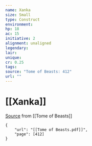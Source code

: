 ```yaml
---
name: Xanka
size: Small
type: Construct
environment: 
hp: 18
ac: 15
initiative: 2
alignment: unaligned
legendary: 
lair: 
unique: 
cr: 0.25
tags: 
source: "Tome of Beasts: 412"
url: ""
---
```

# [[Xanka]]

[Source](zotero://open-pdf/library/items/ULEQWHJM?page=412) from [[Tome of Beasts]]

```pdf
{
	"url": "[[Tome of Beasts.pdf]]",
	"page": [412]
}
```

